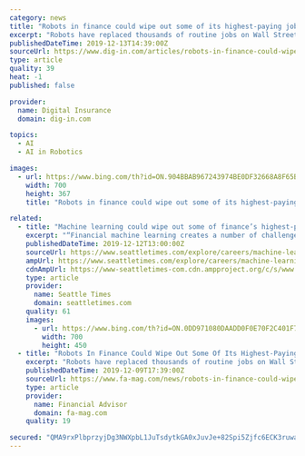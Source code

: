 ```yaml
---
category: news
title: "Robots in finance could wipe out some of its highest-paying jobs"
excerpt: "Robots have replaced thousands of routine jobs on Wall Street. Now, they’re coming for higher-ups. That’s the contention of Marcos Lopez de Prado, a Cornell University professor and the former head of machine learning at AQR Capital Management LLC, who testified in Washington on Friday about the impact of artificial intelligence on capital ..."
publishedDateTime: 2019-12-13T14:39:00Z
sourceUrl: https://www.dig-in.com/articles/robots-in-finance-could-wipe-out-some-of-its-highest-paying-jobs
type: article
quality: 39
heat: -1
published: false

provider:
  name: Digital Insurance
  domain: dig-in.com

topics:
  - AI
  - AI in Robotics

images:
  - url: https://www.bing.com/th?id=ON.904BBAB967243974BE0DF32668A8F65B
    width: 700
    height: 367
    title: "Robots in finance could wipe out some of its highest-paying jobs"

related:
  - title: "Machine learning could wipe out some of finance’s highest-paying jobs"
    excerpt: "“Financial machine learning creates a number of challenges for the 6.14 million people employed ... but because they are not trained to work alongside algorithms,” Lopez de Prado told the U.S. House Committee on Financial Services. During the almost two-hour hearing, lawmakers asked experts about racial and gender bias in AI, competition ..."
    publishedDateTime: 2019-12-12T13:00:00Z
    sourceUrl: https://www.seattletimes.com/explore/careers/machine-learning-could-wipe-out-some-of-finances-highest-paying-jobs/
    ampUrl: https://www.seattletimes.com/explore/careers/machine-learning-could-wipe-out-some-of-finances-highest-paying-jobs/?amp=1
    cdnAmpUrl: https://www-seattletimes-com.cdn.ampproject.org/c/s/www.seattletimes.com/explore/careers/machine-learning-could-wipe-out-some-of-finances-highest-paying-jobs/?amp=1
    type: article
    provider:
      name: Seattle Times
      domain: seattletimes.com
    quality: 61
    images:
      - url: https://www.bing.com/th?id=ON.0DD971080DAADD0F0E70F2C401F7B5DC
        width: 700
        height: 450
  - title: "Robots In Finance Could Wipe Out Some Of Its Highest-Paying Jobs"
    excerpt: "Robots have replaced thousands of routine jobs on Wall Street. Now, they’re coming for higher-ups. That’s the contention of Marcos Lopez de Prado, a Cornell University professor and the former head of machine learning at AQR Capital Management LLC, who testified in Washington on Friday about the impact of artificial intelligence on capital ..."
    publishedDateTime: 2019-12-09T17:39:00Z
    sourceUrl: https://www.fa-mag.com/news/robots-in-finance-could-wipe-out-some-of-its-highest-paying-jobs-53131.html
    type: article
    provider:
      name: Financial Advisor
      domain: fa-mag.com
    quality: 19

secured: "QMA9rxPlbprzyjDg3NWXpbL1JuTsdytkGA0xJuvJe+82Spi5Zjfc6ECK3ruwaoojA5UK6b7/7h/OVXZ8INYXr8na9I9lJNk8Ww8wy9XbK7/HkdInRSoq/B/b7bPAx/kF73Lqedq2Q6TwbW11545F5jaDeKtvwmFRxdsYAYxJikX/RaF3M/PbaEz3hAcduy3cucddXpMbkdLzhiac6o0EQj0hWH68acFS0cGa35TnimuzHvR4FaFPHxIFnWRMcK+LlRlsLhOPs1WgzNFn2QCtvw==;XAY+QXj+vN/tfTMhZQEbDA=="
---
```


